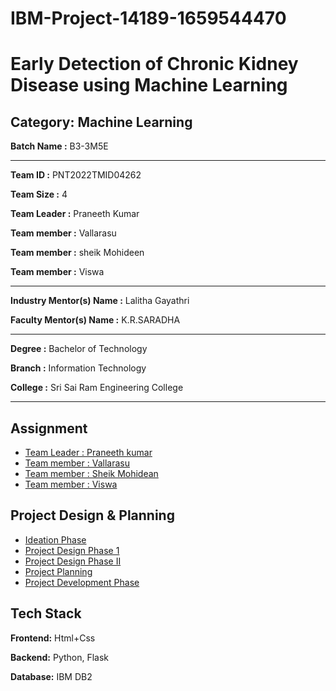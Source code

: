 # IBM-Project-14189-1659544470

# Early Detection of Chronic Kidney Disease using Machine Learning


## Category: Machine Learning


**Batch Name :** B3-3M5E

---

**Team ID :** PNT2022TMID04262

**Team Size :** 4

**Team Leader :** Praneeth Kumar

**Team member :** Vallarasu

**Team member :** sheik Mohideen

**Team member :** Viswa

---
**Industry Mentor(s) Name :** Lalitha Gayathri

**Faculty Mentor(s) Name :** K.R.SARADHA

---

**Degree	:**	
Bachelor of Technology

**Branch	:**	
Information Technology

**College	:**	
Sri Sai Ram Engineering College

---





## Assignment  

 - [Team Leader : Praneeth kumar](https://github.com/IBM-EPBL/IBM-Project-14189-1659544470/tree/main/Assignment/Team%20Lead%20%20-%20Praneeth)
 - [Team member : Vallarasu](https://github.com/IBM-EPBL/IBM-Project-14189-1659544470/tree/main/Assignment/M1%20-%20Vallarasu)
 - [Team member : Sheik Mohidean](https://github.com/IBM-EPBL/IBM-Project-14189-1659544470/tree/main/Assignment/M2%20-%20Sheik)
 - [Team member : Viswa](https://github.com/IBM-EPBL/IBM-Project-14189-1659544470/tree/main/Assignment/M3%20-%20Vishwa)


## Project Design & Planning
- [Ideation Phase](https://github.com/IBM-EPBL/IBM-Project-14189-1659544470/tree/main/Project_Design%26Planning/Ideation_Phase)
- [Project Design Phase 1](https://github.com/IBM-EPBL/IBM-Project-14189-1659544470/tree/main/Project_Design%26Planning/Design_Phase_01)
- [Project Design Phase II](https://github.com/IBM-EPBL/IBM-Project-14189-1659544470/tree/main/Project_Design%26Planning/Design_Phase_02)
- [Project Planning](https://github.com/IBM-EPBL/IBM-Project-14189-1659544470/tree/main/Project_Design%26Planning/Project_Planning)
- [Project Development Phase](https://github.com/IBM-EPBL/IBM-Project-14189-1659544470/tree/main/Project_Design%26Planning/Project%20Development%20phase)

## Tech Stack

**Frontend:** Html+Css

**Backend:** Python, Flask 

**Database:** IBM DB2













